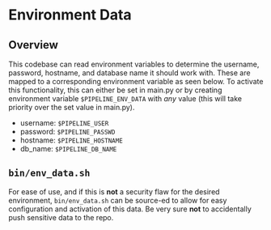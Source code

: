 # Environment Data

## Overview

This codebase can read environment variables to determine the username,
password, hostname, and database name it should work with. These are mapped to
a corresponding environment variable as seen below. To activate this
functionality, this can either be set in main.py or by creating environment
variable `$PIPELINE_ENV_DATA` with *any* value (this will take priority over
the set value in main.py).

- username: `$PIPELINE_USER`
- password: `$PIPELINE_PASSWD`
- hostname: `$PIPELINE_HOSTNAME`
- db_name:  `$PIPELINE_DB_NAME`

## `bin/env_data.sh`

For ease of use, and if this is **not** a security flaw for the desired
environment, `bin/env_data.sh` can be source-ed to allow for easy
configuration and activation of this data. Be very sure **not** to
accidentally push sensitive data to the repo.
